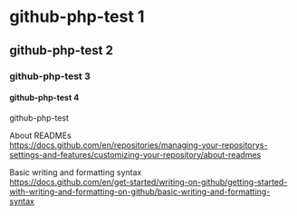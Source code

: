 # github-php-test 1
## github-php-test 2
### github-php-test 3
#### github-php-test 4

github-php-test

About READMEs <br/>
https://docs.github.com/en/repositories/managing-your-repositorys-settings-and-features/customizing-your-repository/about-readmes

Basic writing and formatting syntax <br/>
https://docs.github.com/en/get-started/writing-on-github/getting-started-with-writing-and-formatting-on-github/basic-writing-and-formatting-syntax
